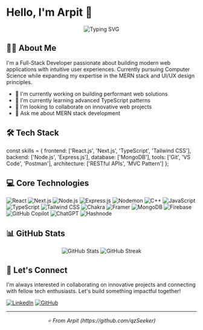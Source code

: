 # Hello, I'm Arpit 👋 

<div align="center">
  <img src="https://readme-typing-svg.herokuapp.com?font=Fira+Code&pause=1000&color=2F80ED&center=true&vCenter=true&width=435&lines=Full-Stack+Developer;MERN+Stack+Specialist;UI%2FUX+Enthusiast" alt="Typing SVG" />
</div>

## 👨‍💻 About Me

I'm a Full-Stack Developer passionate about building modern web applications with intuitive user experiences. Currently pursuing Computer Science while expanding my expertise in the MERN stack and UI/UX design principles.

- 🔭 I'm currently working on building performant web solutions
- 🌱 I'm currently learning advanced TypeScript patterns
- 👯 I'm looking to collaborate on innovative web projects
- 💬 Ask me about MERN stack development

## 🛠️ Tech Stack

const skills = {
    frontend: ['React.js', 'Next.js', 'TypeScript', 'Tailwind CSS'],
    backend: ['Node.js', 'Express.js'],
    database: ['MongoDB'],
    tools: ['Git', 'VS Code', 'Postman'],
    architecture: ['RESTful APIs', 'MVC Pattern']
};

## 💻 Core Technologies

![React](https://img.shields.io/badge/-React-61DAFB?style=flat-square&logo=react&logoColor=black)
![Next.js](https://img.shields.io/badge/-Next.js-000000?style=flat-square&logo=next.js&logoColor=white)
![Node.js](https://img.shields.io/badge/-Node.js-339933?style=flat-square&logo=node.js&logoColor=white)
![Express.js](https://img.shields.io/badge/-Express.js-000000?style=flat-square&logo=express&logoColor=white)
![Nodemon](https://img.shields.io/badge/NODEMON-%23323330.svg?style=for-the-badge&logo=nodemon&logoColor=%BBDEAD)
![C++](https://img.shields.io/badge/c++-%2300599C.svg?style=for-the-badge&logo=c%2B%2B&logoColor=white)
![JavaScript](https://img.shields.io/badge/-JavaScript-F7DF1E?style=flat-square&logo=javascript&logoColor=black)
![TypeScript](https://img.shields.io/badge/-TypeScript-3178C6?style=flat-square&logo=typescript&logoColor=white)
![Tailwind CSS](https://img.shields.io/badge/-Tailwind_CSS-38B2AC?style=flat-square&logo=tailwind-css&logoColor=white)
![Chakra](https://img.shields.io/badge/chakra-%234ED1C5.svg?style=for-the-badge&logo=chakraui&logoColor=white)
![Framer](https://img.shields.io/badge/Framer-black?style=for-the-badge&logo=framer&logoColor=blue)
![MongoDB](https://img.shields.io/badge/-MongoDB-47A248?style=flat-square&logo=mongodb&logoColor=white)
![Firebase](https://img.shields.io/badge/firebase-a08021?style=for-the-badge&logo=firebase&logoColor=ffcd34)
![GitHub Copilot](https://img.shields.io/badge/github_copilot-8957E5?style=for-the-badge&logo=github-copilot&logoColor=white)
![ChatGPT](https://img.shields.io/badge/chatGPT-74aa9c?style=for-the-badge&logo=openai&logoColor=white)
![Hashnode](https://img.shields.io/badge/Hashnode-2962FF?style=for-the-square&logo=hashnode&logoColor=white)

## 📊 GitHub Stats

<div align="center">
  <img src="https://github-readme-stats.vercel.app/api?username=qzSeeker&show_icons=true&theme=tokyonight" alt="GitHub Stats" />
  <img src="https://github-readme-streak-stats.herokuapp.com/?user=YOUR_USERNAME&theme=tokyonight" alt="GitHub Streak" />
</div>

## 🤝 Let's Connect

I'm always interested in collaborating on innovative projects and connecting with fellow tech enthusiasts. Let's build something impactful together!

[![LinkedIn](https://img.shields.io/badge/LinkedIn-0077B5?style=for-the-badge&logo=linkedin&logoColor=white)](www.linkedin.com/in/arpityadav2005)
[![GitHub](https://img.shields.io/badge/GitHub-100000?style=for-the-badge&logo=github&logoColor=white)](https://www.github.com/qzSeeker)

---

<div align="center">
  <i>⭐️ From Arpit (https://github.com/qzSeeker)</i>
</div>
